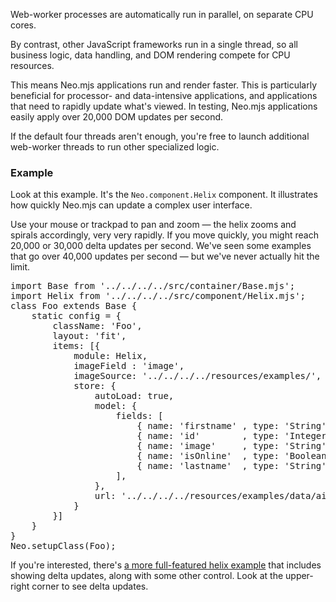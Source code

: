 Web-worker processes are automatically run in parallel, on separate CPU cores.

By contrast, other JavaScript frameworks run in a single thread, so all business logic, 
data handling, and DOM rendering compete for CPU resources.

This means Neo.mjs applications run and render faster. This is 
particularly beneficial for processor- and data-intensive applications, 
and applications that need to rapidly update what's viewed. In testing, Neo.mjs applications 
easily apply over 20,000 DOM updates per second. 

If the default four threads aren't enough, you're free to launch additional web-worker threads 
to run other specialized logic. 


### Example

Look at this example. It's the `Neo.component.Helix` component. It illustrates how quickly Neo.mjs can update a complex user interface. 

Use your mouse or trackpad to pan and zoom &mdash; the helix zooms and spirals accordingly, very very rapidly. If you move quickly, you might reach 20,000 
or 30,000 delta updates per second. We've seen some examples that go over 40,000 updates per second &mdash;
but we've never actually hit the limit.

<pre data-neo>
import Base from '../../../../src/container/Base.mjs';
import Helix from '../../../../src/component/Helix.mjs';
class Foo extends Base {
    static config = {
        className: 'Foo',
        layout: 'fit',
        items: [{
            module: Helix,
            imageField : 'image',
            imageSource: '../../../../resources/examples/',
            store: {
                autoLoad: true,
                model: {
                    fields: [
                        { name: 'firstname' , type: 'String'   }, 
                        { name: 'id'        , type: 'Integer'  }, 
                        { name: 'image'     , type: 'String'   }, 
                        { name: 'isOnline'  , type: 'Boolean'  }, 
                        { name: 'lastname'  , type: 'String'   }
                    ],
                },
                url: '../../../../resources/examples/data/ai_contacts.json'
            }
        }]
    }
}
Neo.setupClass(Foo);
</pre>

If you're interested, there's <a href="../../examples/component/helix/index.html" target="_blank">a more full-featured helix example</a> that includes showing delta updates, 
along with some other control. Look at the upper-right corner to see delta updates.
